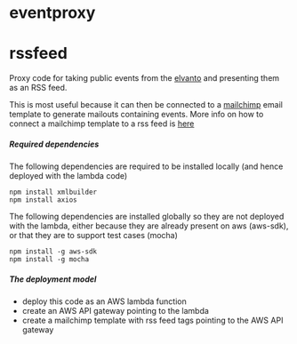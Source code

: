# eventproxy

# rssfeed

Proxy code for taking public events from the [elvanto](https://www.elvanto.com) and presenting them as an RSS feed.

This is most useful because it can then be connected to a [mailchimp](https://mailchimp.com) email template to generate mailouts containing events.
More info on how to connect a mailchimp template to a rss feed is [here](https://templates.mailchimp.com/getting-started/merge-tags/rss-merge-tags/)


##### Required dependencies

The following dependencies are required to be installed locally (and hence deployed with the lambda code)

```text
npm install xmlbuilder
npm install axios
```

The following dependencies are installed globally so they are not deployed with the lambda, either because they are already present on aws (aws-sdk), or that they are to support test cases (mocha)

```text
npm install -g aws-sdk
npm install -g mocha

```

##### The deployment model

* deploy this code as an AWS lambda function
* create an AWS API gateway pointing to the lambda
* create a mailchimp template with rss feed tags pointing to the AWS API gateway

